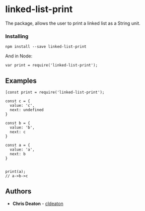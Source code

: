 # linked-list-print


The package, allows the user to print a linked list as a String unit.

### Installing

```
npm install --save linked-list-print
```

And in Node:

```
var print = require('linked-list-print');

```

## Examples

```
[const print = require('linked-list-print');

const c = {
  value: 'c',
  next: undefined
}

const b = {
  value: 'b',
  next: c
}

const a = {
  value: 'a',
  next: b
}


print(a);
// a->b->c
```



## Authors

* **Chris Deaton** - [cldeaton](https://github.com/cldeaton)
